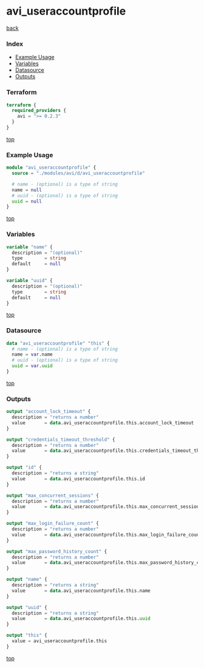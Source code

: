 # avi_useraccountprofile

[back](../avi.md)

### Index

- [Example Usage](#example-usage)
- [Variables](#variables)
- [Datasource](#datasource)
- [Outputs](#outputs)

### Terraform

```terraform
terraform {
  required_providers {
    avi = ">= 0.2.3"
  }
}
```

[top](#index)

### Example Usage

```terraform
module "avi_useraccountprofile" {
  source = "./modules/avi/d/avi_useraccountprofile"

  # name - (optional) is a type of string
  name = null
  # uuid - (optional) is a type of string
  uuid = null
}
```

[top](#index)

### Variables

```terraform
variable "name" {
  description = "(optional)"
  type        = string
  default     = null
}

variable "uuid" {
  description = "(optional)"
  type        = string
  default     = null
}
```

[top](#index)

### Datasource

```terraform
data "avi_useraccountprofile" "this" {
  # name - (optional) is a type of string
  name = var.name
  # uuid - (optional) is a type of string
  uuid = var.uuid
}
```

[top](#index)

### Outputs

```terraform
output "account_lock_timeout" {
  description = "returns a number"
  value       = data.avi_useraccountprofile.this.account_lock_timeout
}

output "credentials_timeout_threshold" {
  description = "returns a number"
  value       = data.avi_useraccountprofile.this.credentials_timeout_threshold
}

output "id" {
  description = "returns a string"
  value       = data.avi_useraccountprofile.this.id
}

output "max_concurrent_sessions" {
  description = "returns a number"
  value       = data.avi_useraccountprofile.this.max_concurrent_sessions
}

output "max_login_failure_count" {
  description = "returns a number"
  value       = data.avi_useraccountprofile.this.max_login_failure_count
}

output "max_password_history_count" {
  description = "returns a number"
  value       = data.avi_useraccountprofile.this.max_password_history_count
}

output "name" {
  description = "returns a string"
  value       = data.avi_useraccountprofile.this.name
}

output "uuid" {
  description = "returns a string"
  value       = data.avi_useraccountprofile.this.uuid
}

output "this" {
  value = avi_useraccountprofile.this
}
```

[top](#index)